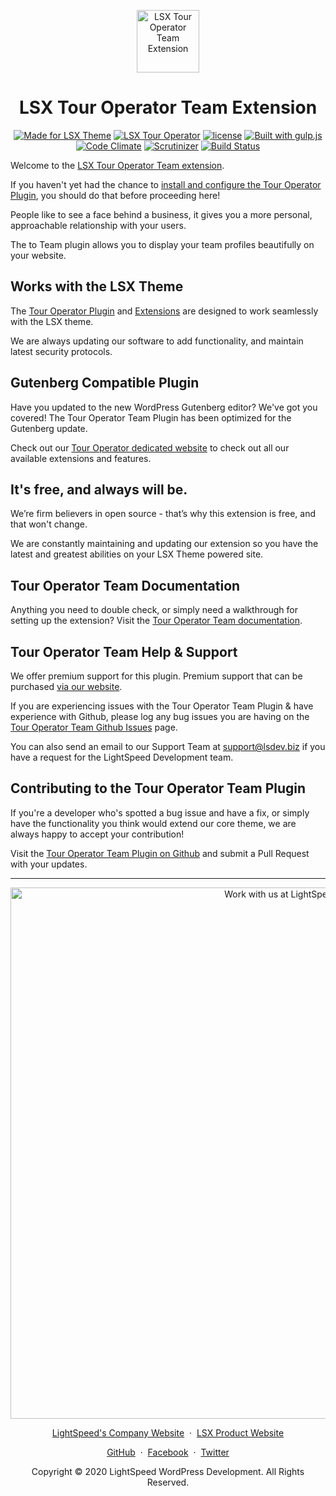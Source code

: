 <p align="center"><a target="_blank" href="https://www.lsdev.biz/lsx/extensions/tour-operator/"><img width="100px;" src="https://www.lsdev.biz/lsx/wp-content/uploads//2020/09/LSX-Tour-Operator-Extension-TO-Team.svg" alt="LSX Tour Operator Team Extension"></a>
</p>
<h1 align="center">LSX Tour Operator Team Extension</h1>

<p align="center">
    <a href="https://lsdev.biz/lsx/"><img src="https://www.lsdev.biz/lsx/wp-content/uploads/2019/06/Designed-for-LSX-Theme-blue.png" alt="Made for LSX Theme"></a>
    <a href="https://lsdev.biz/lsx/extensions/tour-operator/"><img src="https://www.lsdev.biz/lsx/wp-content/uploads/2019/06/Designed-for-Tour-Operator-plugin-1098ad.png" alt="LSX Tour Operator"></a>
    <a href="https://www.gnu.org/licenses/gpl-3.0.en.html"><img src="https://poser.pugx.org/woocommerce/woocommerce/license" alt="license"></a>
    <a href="http://gulpjs.com/"><img src="https://img.shields.io/badge/built%20with-gulp.js-green.svg" alt="Built with gulp.js"></a> 
    <a href="https://codeclimate.com/github/lightspeeddevelopment/to-team"><img src="https://codeclimate.com/github/lightspeeddevelopment/to-team/badges/gpa.svg" alt="Code Climate"></a>
    <a href="https://scrutinizer-ci.com/g/lightspeeddevelopment/to-team?branch=master"><img src="https://scrutinizer-ci.com/g/lightspeeddevelopment/to-team/badges/quality-score.png?b=master" alt="Scrutinizer"></a>
    <a href="https://travis-ci.org/github/lightspeeddevelopment/to-team"><img src="https://travis-ci.org/lightspeeddevelopment/to-team.svg?branch=master" alt="Build Status"></a>
</p>

Welcome to the [LSX Tour Operator Team extension](https://www.lsdev.biz/lsx/extensions/tour-operator/team/).

If you haven't yet had the chance to [install and configure the Tour Operator Plugin](https://www.lsdev.biz/lsx/extensions/tour-operator/), you should do that before proceeding here! 

People like to see a face behind a business, it gives you a more personal, approachable relationship with your users.

The to Team plugin allows you to display your team profiles beautifully on your website.

## Works with the LSX Theme

The [Tour Operator Plugin](https://tour-operator.lsdev.biz) and [Extensions](https://www.lsdev.biz/lsx/extensions/tour-operator/team/) are designed to work seamlessly with the LSX theme. 

We are always updating our software to add functionality, and maintain latest security protocols. 

## Gutenberg Compatible Plugin

Have you updated to the new WordPress Gutenberg editor? We've got you covered! The Tour Operator Team Plugin has been optimized for the Gutenberg update. 

Check out our [Tour Operator dedicated website](https://tour-operator.lsdev.biz/) to check out all our available extensions and features.

## It's free, and always will be.
We’re firm believers in open source - that’s why this extension is free, and that won't change. 

We are constantly maintaining and updating our extension so you have the latest and greatest abilities on your LSX Theme powered site. 

## Tour Operator Team Documentation

Anything you need to double check, or simply need a walkthrough for setting up the extension? Visit the [Tour Operator Team documentation](https://tour-operator.lsdev.biz/documentation/extension/team/).

## Tour Operator Team Help & Support

We offer premium support for this plugin. Premium support that can be purchased [via our website](https://www.lsdev.biz/services/support/).

If you are experiencing issues with the Tour Operator Team Plugin & have experience with Github, please log any bug issues you are having on the [Tour Operator Team Github Issues](https://github.com/lightspeeddevelopment/to-team/issues/) page.

You can also send an email to our Support Team at [support@lsdev.biz](mailto:support@lsdev.biz) if you have a request for the LightSpeed Development team.

## Contributing to the Tour Operator Team Plugin

If you're a developer who's spotted a bug issue and have a fix, or simply have the functionality you think would extend our core theme, we are always happy to accept your contribution! 

Visit the [Tour Operator Team Plugin on Github](https://github.com/lightspeeddevelopment/to-team/) and submit a Pull Request with your updates.



---
<p align="center">
  <a href="https://www.lsdev.biz/contact/"><img src="https://www.lsdev.biz/wp-content/uploads/2020/02/work-with-lightspeed.png" width="850" alt="Work with us at LightSpeed"></a>
</p>
<p align="center">
  <a href="https://www.lsdev.biz">LightSpeed's Company Website</a> &nbsp;&middot;&nbsp;
  <a href="https://www.lsdev.biz/lsx/">LSX Product Website</a>
</p>
<p align="center">
  <a href="https://github.com/lightspeeddevelopment">GitHub</a> &nbsp;&middot;&nbsp;
  <a href="https://facebook.com/lightspeedwordpressdevelopment">Facebook</a> &nbsp;&middot;&nbsp;
  <a href="https://twitter.com/lightspeedwp">Twitter</a>
</p>
<p align="center">
  Copyright © 2020 LightSpeed WordPress Development. All Rights Reserved.
</p>

